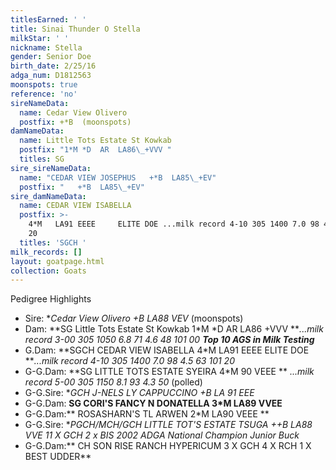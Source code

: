 ```yaml
---
titlesEarned: ' '
title: Sinai Thunder O Stella
milkStar: ' '
nickname: Stella
gender: Senior Doe
birth_date: 2/25/16
adga_num: D1812563
moonspots: true
reference: 'no'
sireNameData:
  name: Cedar View Olivero
  postfix: +*B  (moonspots)
damNameData:
  name: Little Tots Estate St Kowkab
  postfix: "1*M *D  AR  LA86\_+VVV "
  titles: SG
sire_sireNameData:
  name: "CEDAR VIEW JOSEPHUS   +*B  LA85\_+EV"
  postfix: "   +*B  LA85\_+EV"
sire_damNameData:
  name: CEDAR VIEW ISABELLA
  postfix: >-
    4*M   LA91 EEEE     ELITE DOE ...milk record 4-10 305 1400 7.0 98 4.5 63 101
    20
  titles: 'SGCH '
milk_records: []
layout: goatpage.html
collection: Goats
---
```

Pedigree Highlights

* Sire: **Cedar View Olivero +*B LA88 VEV** (moonspots)
* Dam: **SG Little Tots Estate St Kowkab 1\*M \*D  AR  LA86 +VVV  **_...milk record 3-00 305 1050 6.8 71 4.6 48 101 00 **Top 10 AGS in Milk Testing**_
* G.Dam: **SGCH CEDAR VIEW ISABELLA 4*M   LA91 EEEE     ELITE DOE **_...milk record 4-10 305 1400 7.0 98 4.5 63 101 20_
* G-G.Dam: **SG LITTLE TOTS ESTATE SYEIRA 4*M  90 VEEE ** _...milk record 5-00 305 1150 8.1 93 4.3 50_ (polled) 
* G-G.Sire: **GCH   J-NELS LY CAPPUCCINO +*B   LA 91 EEE**
* G-G.Dam: **SG CORI'S FANCY N DONATELLA 3*M   LA89 VVEE**
* G-G.Dam:** ROSASHARN'S TL ARWEN  2*M  LA90 VEEE **
* G-G.Sire: **PGCH/MCH/GCH  LITTLE TOT'S ESTATE TSUGA ++*B LA88 VVE 11 X GCH 2 x BIS _2002 ADGA National Champion Junior Buck_**
* G-G.Dam:** CH SON RISE RANCH HYPERICUM 3 X GCH 4 X RCH 1 X BEST UDDER**
